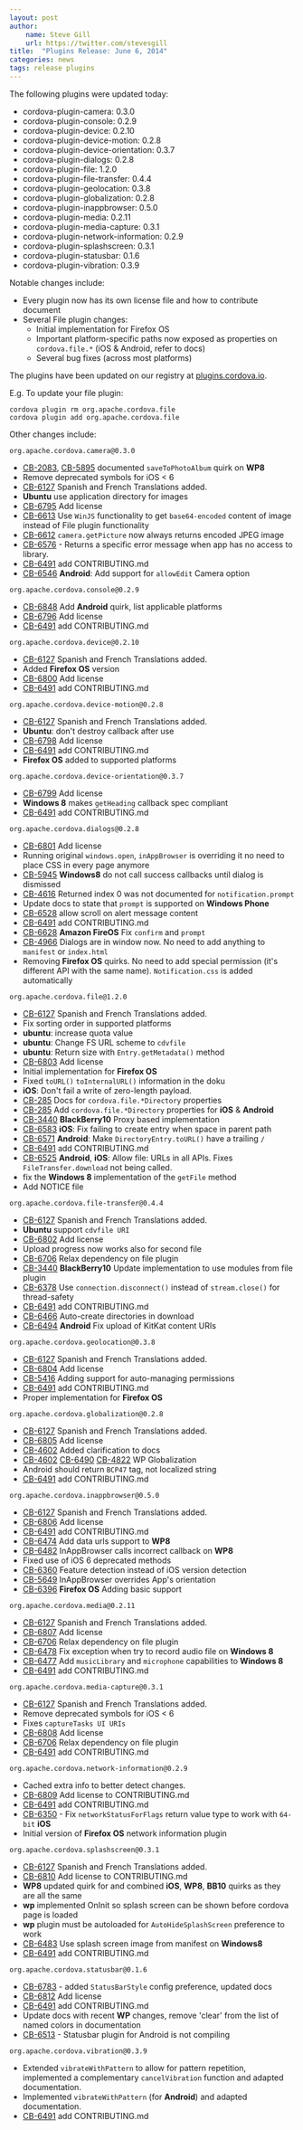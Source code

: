 ```yaml
---
layout: post
author:
    name: Steve Gill
    url: https://twitter.com/stevesgill
title:  "Plugins Release: June 6, 2014"
categories: news
tags: release plugins
---
```

The following plugins were updated today:

* cordova-plugin-camera: 0.3.0
* cordova-plugin-console: 0.2.9
* cordova-plugin-device: 0.2.10
* cordova-plugin-device-motion: 0.2.8
* cordova-plugin-device-orientation: 0.3.7
* cordova-plugin-dialogs: 0.2.8
* cordova-plugin-file: 1.2.0
* cordova-plugin-file-transfer: 0.4.4
* cordova-plugin-geolocation: 0.3.8
* cordova-plugin-globalization: 0.2.8
* cordova-plugin-inappbrowser: 0.5.0
* cordova-plugin-media: 0.2.11
* cordova-plugin-media-capture: 0.3.1
* cordova-plugin-network-information: 0.2.9
* cordova-plugin-splashscreen: 0.3.1
* cordova-plugin-statusbar: 0.1.6
* cordova-plugin-vibration: 0.3.9

Notable changes include:
* Every plugin now has its own license file and how to contribute document
* Several File plugin changes:
  * Initial implementation for Firefox OS
  * Important platform-specific paths now exposed as properties on `cordova.file.*` (iOS & Android, refer to docs)
  * Several bug fixes (across most platforms)

The plugins have been updated on our registry at [plugins.cordova.io](http://plugins.cordova.io/).

E.g. To update your file plugin:

    cordova plugin rm org.apache.cordova.file
    cordova plugin add org.apache.cordova.file

Other changes include:
<!--more-->

`org.apache.cordova.camera@0.3.0`
* [CB-2083](https://issues.apache.org/jira/browse/CB-2083), [CB-5895](https://issues.apache.org/jira/browse/CB-5895) documented `saveToPhotoAlbum` quirk on **WP8**
* Remove deprecated symbols for iOS < 6
* [CB-6127](https://issues.apache.org/jira/browse/CB-6127) Spanish and French Translations added.
* **Ubuntu** use application directory for images
* [CB-6795](https://issues.apache.org/jira/browse/CB-6795) Add license
* [CB-6613](https://issues.apache.org/jira/browse/CB-6613) Use `WinJS` functionality to get `base64-encoded` content of image instead of File plugin functionality
* [CB-6612](https://issues.apache.org/jira/browse/CB-6612) `camera.getPicture` now always returns encoded JPEG image
* [CB-6576](https://issues.apache.org/jira/browse/CB-6576) - Returns a specific error message when app has no access to library.
* [CB-6491](https://issues.apache.org/jira/browse/CB-6491) add CONTRIBUTING.md
* [CB-6546](https://issues.apache.org/jira/browse/CB-6546) **Android**: Add support for `allowEdit` Camera option

`org.apache.cordova.console@0.2.9`
* [CB-6848](https://issues.apache.org/jira/browse/CB-6848) Add **Android** quirk, list applicable platforms
* [CB-6796](https://issues.apache.org/jira/browse/CB-6796) Add license
* [CB-6491](https://issues.apache.org/jira/browse/CB-6491) add CONTRIBUTING.md

`org.apache.cordova.device@0.2.10`
* [CB-6127](https://issues.apache.org/jira/browse/CB-6127) Spanish and French Translations added.
* Added **Firefox OS** version
* [CB-6800](https://issues.apache.org/jira/browse/CB-6800) Add license
* [CB-6491](https://issues.apache.org/jira/browse/CB-6491) add CONTRIBUTING.md

`org.apache.cordova.device-motion@0.2.8`
* [CB-6127](https://issues.apache.org/jira/browse/CB-6127) Spanish and French Translations added.
* **Ubuntu**: don't destroy callback after use
* [CB-6798](https://issues.apache.org/jira/browse/CB-6798) Add license
* [CB-6491](https://issues.apache.org/jira/browse/CB-6491) add CONTRIBUTING.md
* **Firefox OS** added to supported platforms

`org.apache.cordova.device-orientation@0.3.7`
* [CB-6799](https://issues.apache.org/jira/browse/CB-6799) Add license
* **Windows 8** makes `getHeading` callback spec compliant
* [CB-6491](https://issues.apache.org/jira/browse/CB-6491) add CONTRIBUTING.md

`org.apache.cordova.dialogs@0.2.8`
* [CB-6801](https://issues.apache.org/jira/browse/CB-6801) Add license
* Running original `windows.open`, `inAppBrowser` is overriding it no need to place CSS in every page anymore
* [CB-5945](https://issues.apache.org/jira/browse/CB-5945) **Windows8** do not call success callbacks until dialog is dismissed
* [CB-4616](https://issues.apache.org/jira/browse/CB-4616) Returned index 0 was not documented for `notification.prompt`
* Update docs to state that `prompt` is supported on **Windows Phone**
* [CB-6528](https://issues.apache.org/jira/browse/CB-6528) allow scroll on alert message content 
* [CB-6491](https://issues.apache.org/jira/browse/CB-6491) add CONTRIBUTING.md
* [CB-6628](https://issues.apache.org/jira/browse/CB-6628) **Amazon FireOS** Fix `confirm` and `prompt`
* [CB-4966](https://issues.apache.org/jira/browse/CB-4966) Dialogs are in window now. No need to add anything to `manifest` or `index.html`
* Removing **Firefox OS** quirks. No need to add special permission (it's different API with the same name). `Notification.css` is added automatically

`org.apache.cordova.file@1.2.0`
* [CB-6127](https://issues.apache.org/jira/browse/CB-6127) Spanish and French Translations added.
* Fix sorting order in supported platforms
* **ubuntu**: increase quota value
* **ubuntu**: Change FS URL scheme to `cdvfile`
* **ubuntu**: Return size with `Entry.getMetadata()` method
* [CB-6803](https://issues.apache.org/jira/browse/CB-6803) Add license
* Initial implementation for **Firefox OS**
* Fixed `toURL()` `toInternalURL()` information in the doku
* **iOS**: Don't fail a write of zero-length payload.
* [CB-285](https://issues.apache.org/jira/browse/CB-285) Docs for `cordova.file.*Directory` properties
* [CB-285](https://issues.apache.org/jira/browse/CB-285) Add `cordova.file.*Directory` properties for **iOS** & **Android**
* [CB-3440](https://issues.apache.org/jira/browse/CB-3440) **BlackBerry10** Proxy based implementation
* [CB-6583](https://issues.apache.org/jira/browse/CB-6583) **iOS**: Fix failing to create entry when space in parent path
* [CB-6571](https://issues.apache.org/jira/browse/CB-6571) **Android**: Make `DirectoryEntry.toURL()` have a trailing `/`
* [CB-6491](https://issues.apache.org/jira/browse/CB-6491) add CONTRIBUTING.md
* [CB-6525](https://issues.apache.org/jira/browse/CB-6525) **Android**, **iOS**: Allow file: URLs in all APIs. Fixes `FileTransfer.download` not being called.
* fix the **Windows 8** implementation of the `getFile` method
* Add NOTICE file

`org.apache.cordova.file-transfer@0.4.4`
* [CB-6127](https://issues.apache.org/jira/browse/CB-6127) Spanish and French Translations added.
* **Ubuntu** support `cdvfile URI`
* [CB-6802](https://issues.apache.org/jira/browse/CB-6802) Add license
* Upload progress now works also for second file
* [CB-6706](https://issues.apache.org/jira/browse/CB-6706) Relax dependency on file plugin
* [CB-3440](https://issues.apache.org/jira/browse/CB-3440) **BlackBerry10** Update implementation to use modules from file plugin
* [CB-6378](https://issues.apache.org/jira/browse/CB-6378) Use `connection.disconnect()` instead of `stream.close()` for thread-safety
* [CB-6491](https://issues.apache.org/jira/browse/CB-6491) add CONTRIBUTING.md
* [CB-6466](https://issues.apache.org/jira/browse/CB-6466) Auto-create directories in download
* [CB-6494](https://issues.apache.org/jira/browse/CB-6494) **Android** Fix upload of KitKat content URIs

`org.apache.cordova.geolocation@0.3.8`
* [CB-6127](https://issues.apache.org/jira/browse/CB-6127) Spanish and French Translations added.
* [CB-6804](https://issues.apache.org/jira/browse/CB-6804) Add license
* [CB-5416](https://issues.apache.org/jira/browse/CB-5416) Adding support for auto-managing permissions
* [CB-6491](https://issues.apache.org/jira/browse/CB-6491) add CONTRIBUTING.md
* Proper implementation for **Firefox OS**

`org.apache.cordova.globalization@0.2.8`
* [CB-6127](https://issues.apache.org/jira/browse/CB-6127) Spanish and French Translations added.
* [CB-6805](https://issues.apache.org/jira/browse/CB-6805) Add license
* [CB-4602](https://issues.apache.org/jira/browse/CB-4602) Added clarification to docs
* [CB-4602](https://issues.apache.org/jira/browse/CB-4602) [CB-6490](https://issues.apache.org/jira/browse/CB-6490) [CB-4822](https://issues.apache.org/jira/browse/CB-4822) WP Globalization
* Android should return `BCP47` tag, not localized string
* [CB-6491](https://issues.apache.org/jira/browse/CB-6491) add CONTRIBUTING.md

`org.apache.cordova.inappbrowser@0.5.0`
* [CB-6127](https://issues.apache.org/jira/browse/CB-6127) Spanish and French Translations added.
* [CB-6806](https://issues.apache.org/jira/browse/CB-6806) Add license
* [CB-6491](https://issues.apache.org/jira/browse/CB-6491) add CONTRIBUTING.md
* [CB-6474](https://issues.apache.org/jira/browse/CB-6474) Add data urls support to **WP8**
* [CB-6482](https://issues.apache.org/jira/browse/CB-6482) InAppBrowser calls incorrect callback on **WP8**
* Fixed use of iOS 6 deprecated methods
* [CB-6360](https://issues.apache.org/jira/browse/CB-6360) Feature detection instead of iOS version detection
* [CB-5649](https://issues.apache.org/jira/browse/CB-5649) InAppBrowser overrides App's orientation
* [CB-6396](https://issues.apache.org/jira/browse/CB-6396) **Firefox OS** Adding basic support

`org.apache.cordova.media@0.2.11`
* [CB-6127](https://issues.apache.org/jira/browse/CB-6127) Spanish and French Translations added.
* [CB-6807](https://issues.apache.org/jira/browse/CB-6807) Add license
* [CB-6706](https://issues.apache.org/jira/browse/CB-6706) Relax dependency on file plugin
* [CB-6478](https://issues.apache.org/jira/browse/CB-6478) Fix exception when try to record audio file on **Windows 8**
* [CB-6477](https://issues.apache.org/jira/browse/CB-6477) Add `musicLibrary` and `microphone` capabilities to **Windows 8**
* [CB-6491](https://issues.apache.org/jira/browse/CB-6491) add CONTRIBUTING.md

`org.apache.cordova.media-capture@0.3.1`
* [CB-6127](https://issues.apache.org/jira/browse/CB-6127) Spanish and French Translations added.
* Remove deprecated symbols for iOS < 6
* Fixes `captureTasks UI URIs`
* [CB-6808](https://issues.apache.org/jira/browse/CB-6808) Add license
* [CB-6706](https://issues.apache.org/jira/browse/CB-6706) Relax dependency on file plugin
* [CB-6491](https://issues.apache.org/jira/browse/CB-6491) add CONTRIBUTING.md

`org.apache.cordova.network-information@0.2.9`
* Cached extra info to better detect changes.
* [CB-6809](https://issues.apache.org/jira/browse/CB-6809) Add license to CONTRIBUTING.md
* [CB-6491](https://issues.apache.org/jira/browse/CB-6491) add CONTRIBUTING.md
* [CB-6350](https://issues.apache.org/jira/browse/CB-6350) - Fix `networkStatusForFlags` return value type to work with `64-bit` **iOS**
* Initial version of **Firefox OS** network information plugin

`org.apache.cordova.splashscreen@0.3.1`
* [CB-6127](https://issues.apache.org/jira/browse/CB-6127) Spanish and French Translations added.
* [CB-6810](https://issues.apache.org/jira/browse/CB-6810) Add license to CONTRIBUTING.md
* **WP8** updated quirk for  and combined **iOS**, **WP8**, **BB10** quirks as they are all the same
* **wp** implemented OnInit so splash screen can be shown before cordova page is loaded
* **wp** plugin must be autoloaded for `AutoHideSplashScreen` preference to work
* [CB-6483](https://issues.apache.org/jira/browse/CB-6483) Use splash screen image from manifest on **Windows8**
* [CB-6491](https://issues.apache.org/jira/browse/CB-6491) add CONTRIBUTING.md

`org.apache.cordova.statusbar@0.1.6`
* [CB-6783](https://issues.apache.org/jira/browse/CB-6783) - added `StatusBarStyle` config preference,  updated docs
* [CB-6812](https://issues.apache.org/jira/browse/CB-6812) Add license
* [CB-6491](https://issues.apache.org/jira/browse/CB-6491) add CONTRIBUTING.md
* Update docs with recent **WP** changes, remove 'clear' from the list of named colors in documentation
* [CB-6513](https://issues.apache.org/jira/browse/CB-6513) - Statusbar plugin for Android is not compiling

`org.apache.cordova.vibration@0.3.9`
* Extended `vibrateWithPattern` to allow for pattern repetition, implemented a complementary `cancelVibration` function and adapted documentation.
* Implemented `vibrateWithPattern` (for **Android**) and adapted documentation.
* [CB-6491](https://issues.apache.org/jira/browse/CB-6491) add CONTRIBUTING.md
